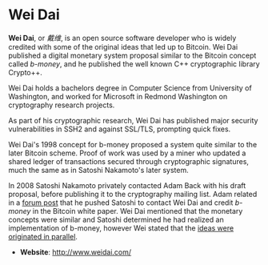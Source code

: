# Wei Dai

**Wei Dai**, or *戴维*, is an open source software developer who is widely credited with some of the original ideas that led up to Bitcoin. Wei Dai published a digital monetary system proposal similar to the Bitcoin concept called *b-money*, and he published the well known C++ cryptographic library Crypto++.

Wei Dai holds a bachelors degree in Computer Science from University of Washington, and worked for Microsoft in Redmond Washington on cryptography research projects.

As part of his cryptographic research, Wei Dai has published major security vulnerabilities in SSH2 and against SSL/TLS, prompting quick fixes.

Wei Dai's 1998 concept for b-money proposed a system quite similar to the later Bitcoin scheme. Proof of work was used by a miner who updated a shared ledger of transactions secured through cryptographic signatures, much the same as in Satoshi Nakamoto's later system.

In 2008 Satoshi Nakamoto privately contacted Adam Back with his draft proposal, before publishing it to the cryptography mailing list. Adam related in a [forum post](https://bitcointalk.org/index.php?topic=15672.msg1873483#msg1873483) that he pushed Satoshi to contact Wei Dai and credit *b-money* in the Bitcoin white paper. Wei Dai mentioned that the monetary concepts were similar and Satoshi determined he had realized an implementation of b-money, however Wei stated that the [ideas were originated in parallel](http://lesswrong.com/lw/4cs/making_money_with_bitcoin/3lq1).

- **Website**: http://www.weidai.com/

